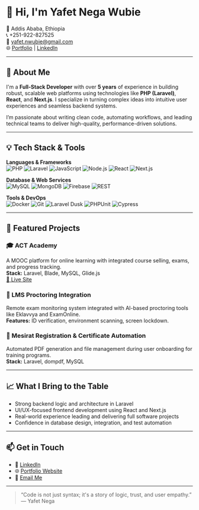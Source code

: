 # 👋 Hi, I'm Yafet Nega Wubie

📍 Addis Ababa, Ethiopia  
📞 +251-922-827525  
📧 [yafet.nwubie@gmail.com](mailto:yafet.nwubie@gmail.com)  
🌐 [Portfolio](https://yafet.fillatech.et) | [LinkedIn](https://linkedin.com/in/yafetnega)

---

## 🚀 About Me

I'm a **Full-Stack Developer** with over **5 years** of experience in building robust, scalable web platforms using technologies like **PHP (Laravel)**, **React**, and **Next.js**. I specialize in turning complex ideas into intuitive user experiences and seamless backend systems.

I’m passionate about writing clean code, automating workflows, and leading technical teams to deliver high-quality, performance-driven solutions.

---

## 💡 Tech Stack & Tools

**Languages & Frameworks**  
![PHP](https://img.shields.io/badge/PHP-777BB4?style=flat&logo=php&logoColor=white)
![Laravel](https://img.shields.io/badge/Laravel-F55247?style=flat&logo=laravel&logoColor=white)
![JavaScript](https://img.shields.io/badge/JavaScript-F7DF1E?style=flat&logo=javascript&logoColor=black)
![Node.js](https://img.shields.io/badge/Node.js-339933?style=flat&logo=node.js&logoColor=white)
![React](https://img.shields.io/badge/React-61DAFB?style=flat&logo=react&logoColor=black)
![Next.js](https://img.shields.io/badge/Next.js-000000?style=flat&logo=nextdotjs&logoColor=white)

**Database & Web Services**  
![MySQL](https://img.shields.io/badge/MySQL-4479A1?style=flat&logo=mysql&logoColor=white)
![MongoDB](https://img.shields.io/badge/MongoDB-47A248?style=flat&logo=mongodb&logoColor=white)
![Firebase](https://img.shields.io/badge/Firebase-FFCA28?style=flat&logo=firebase&logoColor=black)
![REST](https://img.shields.io/badge/REST-02569B?style=flat&logo=rest&logoColor=white)

**Tools & DevOps**  
![Docker](https://img.shields.io/badge/Docker-2496ED?style=flat&logo=docker&logoColor=white)
![Git](https://img.shields.io/badge/Git-F05032?style=flat&logo=git&logoColor=white)
![Laravel Dusk](https://img.shields.io/badge/Dusk-FF2D20?style=flat&logo=laravel&logoColor=white)
![PHPUnit](https://img.shields.io/badge/PHPUnit-6C6C6C?style=flat&logo=php&logoColor=white)
![Cypress](https://img.shields.io/badge/Cypress-17202C?style=flat&logo=cypress&logoColor=white)

---

## 🔧 Featured Projects

### 🎓 ACT Academy
A MOOC platform for online learning with integrated course selling, exams, and progress tracking.  
**Stack:** Laravel, Blade, MySQL, Glide.js  
[🔗 Live Site](https://seed.actacademy.et)

### 🧪 LMS Proctoring Integration
Remote exam monitoring system integrated with AI-based proctoring tools like Eklavvya and ExamOnline.  
**Features:** ID verification, environment scanning, screen lockdown.

### 🧾 Mesirat Registration & Certificate Automation
Automated PDF generation and file management during user onboarding for training programs.  
**Stack:** Laravel, dompdf, MySQL

---

## 📈 What I Bring to the Table
- Strong backend logic and architecture in Laravel
- UI/UX-focused frontend development using React and Next.js
- Real-world experience leading and delivering full software projects
- Confidence in database design, integration, and test automation

---

## 📫 Get in Touch

- 💼 [LinkedIn](https://linkedin.com/in/yafetnega)
- 🌐 [Portfolio Website](https://yafet.fillatech.et)
- 📧 [Email Me](mailto:yafet.nwubie@gmail.com)

---

> “Code is not just syntax; it's a story of logic, trust, and user empathy.”  
> — Yafet Nega

